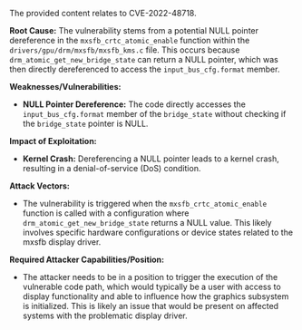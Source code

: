 The provided content relates to CVE-2022-48718.

**Root Cause:**
The vulnerability stems from a potential NULL pointer dereference in the `mxsfb_crtc_atomic_enable` function within the `drivers/gpu/drm/mxsfb/mxsfb_kms.c` file. This occurs because `drm_atomic_get_new_bridge_state` can return a NULL pointer, which was then directly dereferenced to access the `input_bus_cfg.format` member.

**Weaknesses/Vulnerabilities:**
- **NULL Pointer Dereference:** The code directly accesses the `input_bus_cfg.format` member of the `bridge_state` without checking if the `bridge_state` pointer is NULL.

**Impact of Exploitation:**
- **Kernel Crash:** Dereferencing a NULL pointer leads to a kernel crash, resulting in a denial-of-service (DoS) condition.

**Attack Vectors:**
- The vulnerability is triggered when the `mxsfb_crtc_atomic_enable` function is called with a configuration where `drm_atomic_get_new_bridge_state` returns a NULL value. This likely involves specific hardware configurations or device states related to the mxsfb display driver.

**Required Attacker Capabilities/Position:**
- The attacker needs to be in a position to trigger the execution of the vulnerable code path, which would typically be a user with access to display functionality and able to influence how the graphics subsystem is initialized. This is likely an issue that would be present on affected systems with the problematic display driver.